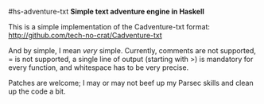 #hs-adventure-txt
**Simple text adventure engine in Haskell**

This is a simple implementation of the Cadventure-txt format:
http://github.com/tech-no-crat/Cadventure-txt

And by simple, I mean *very* simple.
Currently, comments are not supported, = is not supported,
a single line of output (starting with >) is mandatory for every function,
and whitespace has to be very precise.

Patches are welcome;
I may or may not beef up my Parsec skills
and clean up the code a bit.
